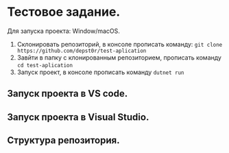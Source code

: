 # Тестовое задание.
Для запуска проекта: Window/macOS.
1. Склонировать репозиторий, в консоле прописать команду: `git clone https://github.com/depst0r/test-aplication`
2. Завйти в папку с клонированным репозиторием, прописать команду  `cd test-aplication`
3. Запуск проект, в консоле прописать команду `dutnet run`

## Запуск проекта в VS code.

## Запуск проекта в Visual Studio.

## Структура репозитория.
